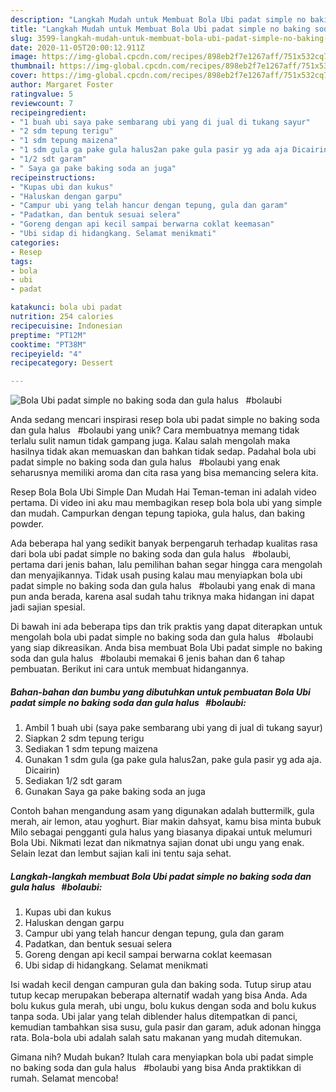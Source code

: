 ```yaml
---
description: "Langkah Mudah untuk Membuat Bola Ubi padat simple no baking soda dan gula halus   #bolaubi, Enak"
title: "Langkah Mudah untuk Membuat Bola Ubi padat simple no baking soda dan gula halus   #bolaubi, Enak"
slug: 3599-langkah-mudah-untuk-membuat-bola-ubi-padat-simple-no-baking-soda-dan-gula-halus-bolaubi-enak
date: 2020-11-05T20:00:12.911Z
image: https://img-global.cpcdn.com/recipes/898eb2f7e1267aff/751x532cq70/bola-ubi-padat-simple-no-baking-soda-dan-gula-halus-bolaubi-foto-resep-utama.jpg
thumbnail: https://img-global.cpcdn.com/recipes/898eb2f7e1267aff/751x532cq70/bola-ubi-padat-simple-no-baking-soda-dan-gula-halus-bolaubi-foto-resep-utama.jpg
cover: https://img-global.cpcdn.com/recipes/898eb2f7e1267aff/751x532cq70/bola-ubi-padat-simple-no-baking-soda-dan-gula-halus-bolaubi-foto-resep-utama.jpg
author: Margaret Foster
ratingvalue: 5
reviewcount: 7
recipeingredient:
- "1 buah ubi saya pake sembarang ubi yang di jual di tukang sayur"
- "2 sdm tepung terigu"
- "1 sdm tepung maizena"
- "1 sdm gula ga pake gula halus2an pake gula pasir yg ada aja Dicairin"
- "1/2 sdt garam"
- " Saya ga pake baking soda an juga"
recipeinstructions:
- "Kupas ubi dan kukus"
- "Haluskan dengan garpu"
- "Campur ubi yang telah hancur dengan tepung, gula dan garam"
- "Padatkan, dan bentuk sesuai selera"
- "Goreng dengan api kecil sampai berwarna coklat keemasan"
- "Ubi sidap di hidangkang. Selamat menikmati"
categories:
- Resep
tags:
- bola
- ubi
- padat

katakunci: bola ubi padat 
nutrition: 254 calories
recipecuisine: Indonesian
preptime: "PT12M"
cooktime: "PT38M"
recipeyield: "4"
recipecategory: Dessert

---
```



![Bola Ubi padat simple no baking soda dan gula halus   #bolaubi](https://img-global.cpcdn.com/recipes/898eb2f7e1267aff/751x532cq70/bola-ubi-padat-simple-no-baking-soda-dan-gula-halus-bolaubi-foto-resep-utama.jpg)

Anda sedang mencari inspirasi resep bola ubi padat simple no baking soda dan gula halus   #bolaubi yang unik? Cara membuatnya memang tidak terlalu sulit namun tidak gampang juga. Kalau salah mengolah maka hasilnya tidak akan memuaskan dan bahkan tidak sedap. Padahal bola ubi padat simple no baking soda dan gula halus   #bolaubi yang enak seharusnya memiliki aroma dan cita rasa yang bisa memancing selera kita.

Resep Bola Bola Ubi Simple Dan Mudah Hai Teman-teman ini adalah video pertama. Di video ini aku mau membagikan resep bola bola ubi yang simple dan mudah. Campurkan dengan tepung tapioka, gula halus, dan baking powder.

Ada beberapa hal yang sedikit banyak berpengaruh terhadap kualitas rasa dari bola ubi padat simple no baking soda dan gula halus   #bolaubi, pertama dari jenis bahan, lalu pemilihan bahan segar hingga cara mengolah dan menyajikannya. Tidak usah pusing kalau mau menyiapkan bola ubi padat simple no baking soda dan gula halus   #bolaubi yang enak di mana pun anda berada, karena asal sudah tahu triknya maka hidangan ini dapat jadi sajian spesial.


Di bawah ini ada beberapa tips dan trik praktis yang dapat diterapkan untuk mengolah bola ubi padat simple no baking soda dan gula halus   #bolaubi yang siap dikreasikan. Anda bisa membuat Bola Ubi padat simple no baking soda dan gula halus   #bolaubi memakai 6 jenis bahan dan 6 tahap pembuatan. Berikut ini cara untuk membuat hidangannya.

<!--inarticleads1-->

##### Bahan-bahan dan bumbu yang dibutuhkan untuk pembuatan Bola Ubi padat simple no baking soda dan gula halus   #bolaubi:

1. Ambil 1 buah ubi (saya pake sembarang ubi yang di jual di tukang sayur)
1. Siapkan 2 sdm tepung terigu
1. Sediakan 1 sdm tepung maizena
1. Gunakan 1 sdm gula (ga pake gula halus2an, pake gula pasir yg ada aja. Dicairin)
1. Sediakan 1/2 sdt garam
1. Gunakan  Saya ga pake baking soda an juga


Contoh bahan mengandung asam yang digunakan adalah buttermilk, gula merah, air lemon, atau yoghurt. Biar makin dahsyat, kamu bisa minta bubuk Milo sebagai pengganti gula halus yang biasanya dipakai untuk melumuri Bola Ubi. Nikmati lezat dan nikmatnya sajian donat ubi ungu yang enak. Selain lezat dan lembut sajian kali ini tentu saja sehat. 

<!--inarticleads2-->

##### Langkah-langkah membuat Bola Ubi padat simple no baking soda dan gula halus   #bolaubi:

1. Kupas ubi dan kukus
1. Haluskan dengan garpu
1. Campur ubi yang telah hancur dengan tepung, gula dan garam
1. Padatkan, dan bentuk sesuai selera
1. Goreng dengan api kecil sampai berwarna coklat keemasan
1. Ubi sidap di hidangkang. Selamat menikmati


Isi wadah kecil dengan campuran gula dan baking soda. Tutup sirup atau tutup kecap merupakan beberapa alternatif wadah yang bisa Anda. Ada bolu kukus gula merah, ubi ungu, bolu kukus dengan soda and bolu kukus tanpa soda. Ubi jalar yang telah diblender halus ditempatkan di panci, kemudian tambahkan sisa susu, gula pasir dan garam, aduk adonan hingga rata. Bola-bola ubi adalah salah satu makanan yang mudah ditemukan. 

Gimana nih? Mudah bukan? Itulah cara menyiapkan bola ubi padat simple no baking soda dan gula halus   #bolaubi yang bisa Anda praktikkan di rumah. Selamat mencoba!

